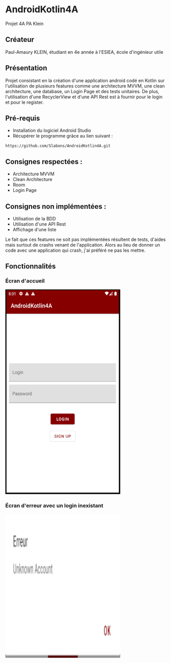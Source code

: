 # AndroidKotlin4A
Projet 4A PA Klein

## Créateur
Paul-Amaury KLEIN, étudiant en 4e année à l'ESIEA, école d'ingénieur utile

## Présentation
Projet consistant en la création d'une application android codé en Kotlin sur l'utilisation de plusieurs features comme une architecture MVVM, une clean architecture, une
database, un Login Page et des tests unitaires. De plus, l'utilisation d'une RecyclerView et d'une API Rest est à fournir pour le login et pour le register.

## Pré-requis
* Installation du logiciel Android Studio
* Récupérer le programme grâce au lien suivant :
```
https://github.com/Slabons/AndroidKotlin4A.git
```

## Consignes respectées :
* Architecture MVVM
* Clean Architecture
* Room
* Login Page

## Consignes non implémentées :
* Utilisation de la BDD
* Utilisation d'une API Rest
* Affichage d'une liste

Le fait que ces features ne soit pas implémentées résultent de tests, d'aides mais surtout de crashs venant de l'application. Alors au lieu de donner un code avec une application qui crash, j'ai préféré ne pas les mettre.


## Fonctionnalités

### Écran d'accueil
<img src="https://github.com/Slabons/AndroidKotlin4A/blob/master/Image_ReadME/Accueil.PNG?raw=true" width="360" height="640" />


### Écran d'erreur avec un login inexistant
<img src="https://github.com/Slabons/AndroidKotlin4A/blob/master/Image_ReadME/Erreur.PNG?raw=true" width="360" height="450" />
